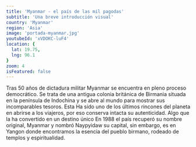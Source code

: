 ```yaml
---
title: 'Myanmar - el país de las mil pagodas'
subtitle: 'Una breve introducción visual'
country: 'Myanmar'
region: 'Asia'
image: 'portada-myanmar.jpg'
youtubeId: 'xVDOKC-luF4'
location: {
  lat: 19.75,
  lng: 96.1
}
zoom: 4
isFeatured: false
---
```

Tras 50 años de dictadura militar Myanmar se encuentra en pleno proceso democrático. Se trata de una antigua colonia británica de Birmania situada en la península de Indochina y se abre al mundo para mostrar sus incomparables tesoros. Esta Ha sido uno de los últimos rincones del planeta en abrirse a los viajeros, por eso conserva intacta su autenticidad. Algo que la ha convertido en un destino único En 1988 el país recuperó su nombre original, Myanmar y nombró Naypyidaw su capital, sin embargo, es en Yangon donde encontramos la esencia del pueblo birmano, rodeado de templos y espiritualidad.